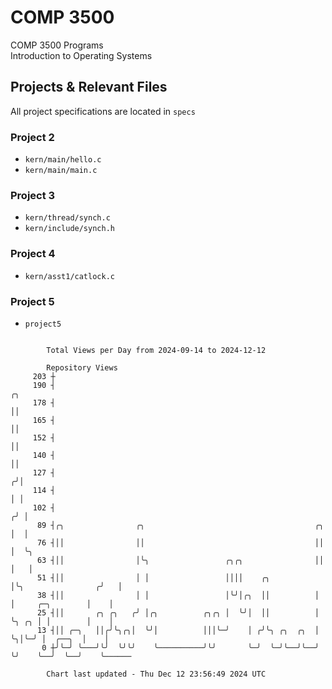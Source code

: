 # COMP 3500
COMP 3500 Programs  
Introduction to Operating Systems  
## Projects & Relevant Files
All project specifications are located in `specs`
### Project 2
- `kern/main/hello.c`
- `kern/main/main.c`
### Project 3
- `kern/thread/synch.c`
- `kern/include/synch.h`
### Project 4
- `kern/asst1/catlock.c`
### Project 5
- `project5`

```

        Total Views per Day from 2024-09-14 to 2024-12-12

        Repository Views
     203 ┼
     190 ┤                                                                                ╭╮
     178 ┤                                                                                ││
     165 ┤                                                                                ││
     152 ┤                                                                                ││
     140 ┤                                                                                ││
     127 ┤                                                                               ╭╯│
     114 ┤                                                                               │ │
     102 ┤                                                                              ╭╯ │
      89 ┤╭╮                ╭╮                                      ╭╮                  │  │
      76 ┤││                ││                                      ││                  │  ╰╮
      63 ┤││                │╰╮                 ╭╮╭╮                ││                  │   │
      51 ┤││                │ │                 ││││    ╭╮          │╰╮                ╭╯   │
      38 ┤││                │ │                 │╰╯│╭╮  ││          │ │     ╭─╮        │    │
      25 ┤││       ╭╮ ╭╮   ╭╯ │╭╮          ╭╮╭╮ │  ╰╯│  ││          │ ╰╮ ╭╮ │ │        │    │
      13 ┤││ ╭─╮   ││╭╯╰╮╭╮│  ╰╯│          │││╰─╯    │ ╭╯╰╮ ╭╮  ╭╮  │  ╰╮│╰─╯ │  ╭──╮  │    │
       0 ┼╯╰─╯ ╰───╯╰╯  ╰╯╰╯    ╰──────────╯╰╯       ╰─╯  ╰─╯╰──╯╰──╯   ╰╯    ╰──╯  ╰──╯    ╰──────

        Chart last updated - Thu Dec 12 23:56:49 2024 UTC
        
```
